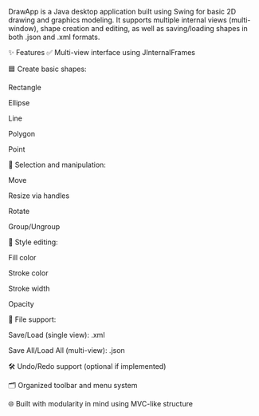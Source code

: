 DrawApp is a Java desktop application built using Swing for basic 2D drawing and graphics modeling. It supports multiple internal views (multi-window), shape creation and editing, as well as saving/loading shapes in both .json and .xml formats.

✨ Features
✅ Multi-view interface using JInternalFrames

🟦 Create basic shapes:

Rectangle

Ellipse

Line

Polygon

Point

🎯 Selection and manipulation:

Move

Resize via handles

Rotate

Group/Ungroup

🎨 Style editing:

Fill color

Stroke color

Stroke width

Opacity

💾 File support:

Save/Load (single view): .xml

Save All/Load All (multi-view): .json

🛠 Undo/Redo support (optional if implemented)

🗂 Organized toolbar and menu system

🌐 Built with modularity in mind using MVC-like structure
